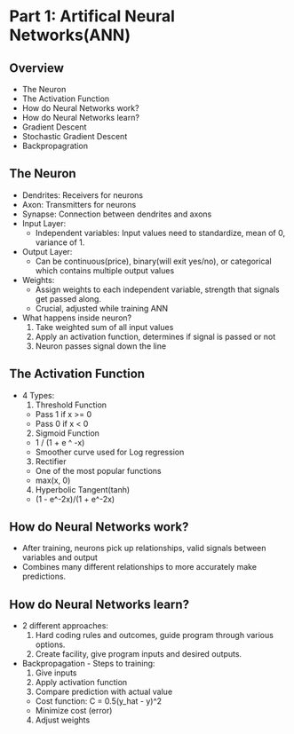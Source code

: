 # Part 1: Artifical Neural Networks(ANN)

## Overview

* The Neuron
* The Activation Function
* How do Neural Networks work?
* How do Neural Networks learn?
* Gradient Descent
* Stochastic Gradient Descent
* Backpropagration

## The Neuron

* Dendrites: Receivers for neurons
* Axon: Transmitters for neurons
* Synapse: Connection between dendrites and axons
* Input Layer:
  - Independent variables: Input values need to standardize, mean of 0, variance of 1.
* Output Layer:
  - Can be continuous(price), binary(will exit yes/no), or categorical which contains multiple output values
* Weights:
  - Assign weights to each independent variable, strength that signals get passed along. 
  - Crucial, adjusted while training ANN
* What happens inside neuron?
  1. Take weighted sum of all input values
  2. Apply an activation function, determines if signal is passed or not
  3. Neuron passes signal down the line

## The Activation Function

* 4 Types:
  1. Threshold Function
    - Pass 1 if x >= 0
    - Pass 0 if x < 0
  2. Sigmoid Function
    - 1 / (1 + e ^ -x)
    - Smoother curve used for Log regression
  3. Rectifier
    - One of the most popular functions
    - max(x, 0)
  4. Hyperbolic Tangent(tanh)
    - (1 - e^-2x)/(1 + e^-2x)

## How do Neural Networks work?

* After training, neurons pick up relationships, valid signals between variables and output
* Combines many different relationships to more accurately make predictions.

## How do Neural Networks learn?

* 2 different approaches:
  1. Hard coding rules and outcomes, guide program through various options.
  2. Create facility, give program inputs and desired outputs.
* Backpropagation - Steps to training:
  1. Give inputs
  2. Apply activation function
  3. Compare prediction with actual value
    - Cost function: C = 0.5(y_hat - y)^2
    - Minimize cost (error)
  4. Adjust weights

